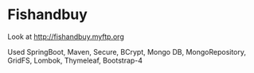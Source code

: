 # Fishandbuy
Look at 
http://fishandbuy.myftp.org

Used SpringBoot, Maven, Secure, BCrypt, Mongo DB, MongoRepository, GridFS, Lombok, Thymeleaf, Bootstrap-4
